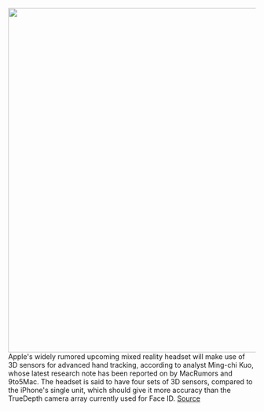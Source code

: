 <img src='https://cdn.vox-cdn.com/thumbor/z2Hyo1QUl4NqXuhZ7OdUTu6SScM=/0x0:2040x1360/1200x800/filters:focal(857x517:1183x843)/cdn.vox-cdn.com/uploads/chorus_image/image/70248441/acastro_170731_1777_0005_v4.0.jpg' width='700px' /><br/>
Apple's widely rumored upcoming mixed reality headset will make use of 3D sensors for advanced hand tracking, according to analyst Ming-chi Kuo, whose latest research note has been reported on by MacRumors and 9to5Mac. The headset is said to have four sets of 3D sensors, compared to the iPhone's single unit, which should give it more accuracy than the TrueDepth camera array currently used for Face ID.
<a href='https://www.theverge.com/2021/12/9/22825675/apple-ar-headset-hand-tracking-controllers-kuo-report'> Source <a/>